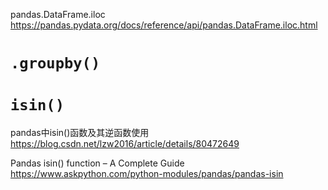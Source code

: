 
pandas.DataFrame.iloc https://pandas.pydata.org/docs/reference/api/pandas.DataFrame.iloc.html

# `.groupby()`

# `isin()`

pandas中isin()函数及其逆函数使用 https://blog.csdn.net/lzw2016/article/details/80472649

Pandas isin() function – A Complete Guide https://www.askpython.com/python-modules/pandas/pandas-isin
